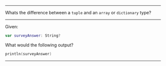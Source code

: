 -----

Whats the difference between a `tuple` and an `array` or `dictionary` type?

-----

Given:
```swift
var surveyAnswer: String?
```

What would the following output?
```swift
println(surveyAnswer) 
```
-----
